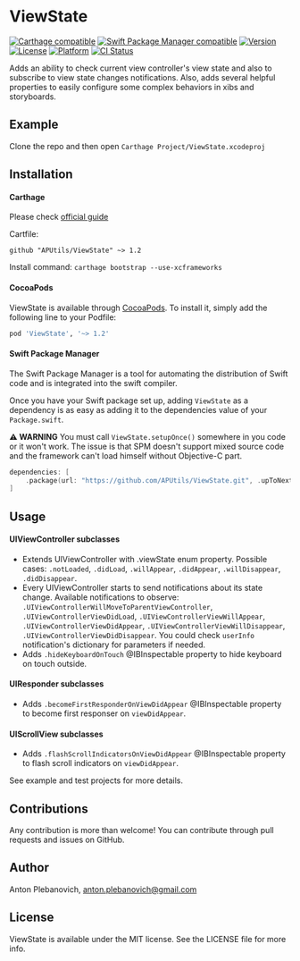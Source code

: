 # ViewState

[![Carthage compatible](https://img.shields.io/badge/Carthage-compatible-4BC51D.svg?style=flat)](https://github.com/Carthage/Carthage)
[![Swift Package Manager compatible](https://img.shields.io/badge/Swift%20Package%20Manager-compatible-brightgreen.svg)](https://github.com/apple/swift-package-manager)
[![Version](https://img.shields.io/cocoapods/v/ViewState.svg?style=flat)](http://cocoapods.org/pods/ViewState)
[![License](https://img.shields.io/cocoapods/l/ViewState.svg?style=flat)](http://cocoapods.org/pods/ViewState)
[![Platform](https://img.shields.io/cocoapods/p/ViewState.svg?style=flat)](http://cocoapods.org/pods/ViewState)
[![CI Status](http://img.shields.io/travis/APUtils/ViewState.svg?style=flat)](https://travis-ci.org/APUtils/ViewState)

Adds an ability to check current view controller's view state and also to subscribe to view state changes notifications. Also, adds several helpful properties to easily configure some complex behaviors in xibs and storyboards.

## Example

Clone the repo and then open `Carthage Project/ViewState.xcodeproj`

## Installation

#### Carthage

Please check [official guide](https://github.com/Carthage/Carthage#if-youre-building-for-ios-tvos-or-watchos)

Cartfile:

```
github "APUtils/ViewState" ~> 1.2
```

Install command: `carthage bootstrap --use-xcframeworks`

#### CocoaPods

ViewState is available through [CocoaPods](http://cocoapods.org). To install
it, simply add the following line to your Podfile:

```ruby
pod 'ViewState', '~> 1.2'
```

#### Swift Package Manager

The Swift Package Manager is a tool for automating the distribution of Swift code and is integrated into the swift compiler.

Once you have your Swift package set up, adding `ViewState` as a dependency is as easy as adding it to the dependencies value of your `Package.swift`.

**⚠️ WARNING** You must call `ViewState.setupOnce()` somewhere in you code or it won't work. The issue is that SPM doesn't support mixed source code and the framework can't load himself without Objective-C part.

```swift
dependencies: [
    .package(url: "https://github.com/APUtils/ViewState.git", .upToNextMajor(from: "1.2.1"))
]
```

## Usage

#### UIViewController subclasses

- Extends UIViewController with .viewState enum property. Possible cases: `.notLoaded`, `.didLoad`, `.willAppear`, `.didAppear`, `.willDisappear`, `.didDisappear`.
- Every UIViewController starts to send notifications about its state change. Available notifications to observe: `.UIViewControllerWillMoveToParentViewController`, `.UIViewControllerViewDidLoad`, `.UIViewControllerViewWillAppear`, `.UIViewControllerViewDidAppear`, `.UIViewControllerViewWillDisappear`, `.UIViewControllerViewDidDisappear`. You could check `userInfo` notification's dictionary for parameters if needed.
- Adds `.hideKeyboardOnTouch` @IBInspectable property to hide keyboard on touch outside.

#### UIResponder subclasses

- Adds `.becomeFirstResponderOnViewDidAppear` @IBInspectable property to become first responser on `viewDidAppear`.

#### UIScrollView subclasses

- Adds `.flashScrollIndicatorsOnViewDidAppear` @IBInspectable property to flash scroll indicators on `viewDidAppear`.

See example and test projects for more details.

## Contributions

Any contribution is more than welcome! You can contribute through pull requests and issues on GitHub.

## Author

Anton Plebanovich, anton.plebanovich@gmail.com

## License

ViewState is available under the MIT license. See the LICENSE file for more info.

